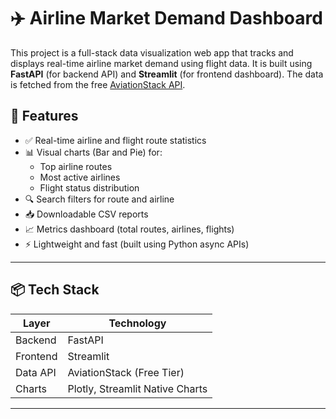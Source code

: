 # ✈️ Airline Market Demand Dashboard

This project is a full-stack data visualization web app that tracks and displays real-time airline market demand using flight data. It is built using **FastAPI** (for backend API) and **Streamlit** (for frontend dashboard). The data is fetched from the free [AviationStack API](https://aviationstack.com/).

## 🌟 Features

- ✅ Real-time airline and flight route statistics
- 📊 Visual charts (Bar and Pie) for:
  - Top airline routes
  - Most active airlines
  - Flight status distribution
- 🔍 Search filters for route and airline
- 📥 Downloadable CSV reports
- 📈 Metrics dashboard (total routes, airlines, flights)
- ⚡ Lightweight and fast (built using Python async APIs)

---

## 📦 Tech Stack

| Layer      | Technology  |
|------------|-------------|
| Backend    | FastAPI     |
| Frontend   | Streamlit   |
| Data API   | AviationStack (Free Tier) |
| Charts     | Plotly, Streamlit Native Charts |

---

